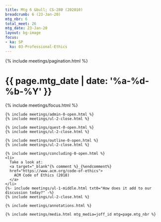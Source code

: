 ```yaml
---
title: Mtg 6 &bull; CS-280 (202010)
breadcrumb: 6 (23-Jan-20)
mtg_nbr: 6
total_meet: 26
mtg_date: 23-Jan-20
layout: bg-image
focus:
- ka: SP
  ku: 03-Professional-Ethics
---
```


{% include meetings/pagination.html %}
<div class="card">
  <h1 class="text-center card-header lightcthru">
    {{ page.mtg_date | date: '%a-%d-%b-%Y' }}
  </h1>
  <div class="card-body">
    {% include meetings/focus.html %}

    {% include meetings/admin-0-open.html %}
    {% include meetings/ul-2-close.html %}

    {% include meetings/quest-0-open.html %}
    {% include meetings/ul-2-close.html %}

    {% include meetings/outline-0-open.html %}
    {% include meetings/ul-2-close.html %}

    {% include meetings/concluding-0-open.html %}
    <li>
      Take a look at:
      <a target="_blank"{% comment %}_{%endcomment%}
      href="https://www.acm.org/code-of-ethics">
        ACM Code of Ethics (2018)
      </a>
    </li>
    {%- include meetings/ul-1-middle.html txt0="How does it add to our discussion today?" -%}
    {% include meetings/ul-2-close.html %}

    {% include meetings/annotations.html %}

    {% include meetings/media.html mtg_media=joff_id mtg=page.mtg_nbr %}
  </div>
</div>

